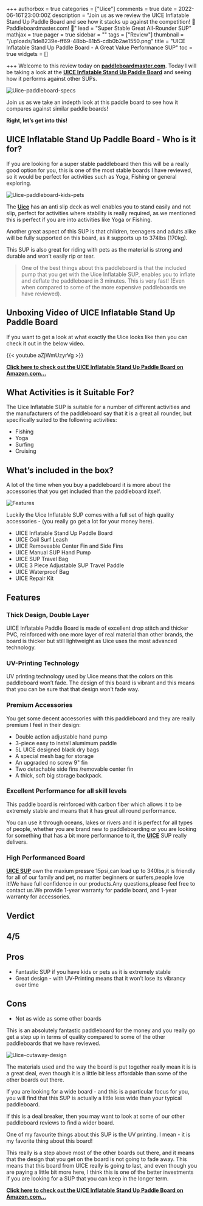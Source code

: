 +++
authorbox = true
categories = ["Uice"]
comments = true
date = 2022-06-16T23:00:00Z
description = "Join us as we review the UICE Inflatable Stand Up Paddle Board  and see how it stacks up against the competition! 🛶 Paddleboardmaster.com! 🛶"
lead = "Super Stable Great All-Rounder SUP"
mathjax = true
pager = true
sidebar = ""
tags = ["Review"]
thumbnail = "/uploads/1de8239e-ff69-48bb-81b5-cdb0b2ae1550.png"
title = "UICE Inflatable Stand Up Paddle Board - A Great Value Performance SUP"
toc = true
widgets = []

+++
Welcome to this review today on [**paddleboardmaster.com**](/).  Today I will be taking a look at the [**UICE Inflatable Stand Up Paddle Board**](https://www.amazon.com/UICE-Inflatable-Advanced-Standard-Accessories/dp/B09PG1GKPT?c=ts&keywords=Stand-Up+Paddleboards&qid=1655818653&refinements=p_89%3AUICE&s=sports-and-fitness&sr=1-2&ts_id=5522381011&linkCode=ll1&tag=paddleboardmaster-20&linkId=bdb471e119579ab44c1291ebad0a6996&language=en_US&ref_=as_li_ss_tl) and seeing how it performs against other SUPs.

![Uice-paddleboard-specs](/uploads/1682b5af-60b0-401b-b28c-0a2d75e964ab.jpeg "Uice-paddleboard-specs")

Join us as we take an indepth look at this paddle board to see how it compares against similar paddle boards!

**Right, let’s get into this!**

## UICE Inflatable Stand Up Paddle Board - Who is it for?

If you are looking for a super stable paddleboard then this will be a really good option for you, this is one of the most stable boards I have reviewed, so it would be perfect for activities such as Yoga, Fishing or general exploring.

![Uice-paddleboard-kids-pets](/uploads/1c1295e8-56a2-456e-8aaf-ac2be8113d97.jpeg "Uice-paddleboard-kids-pets")

The [**Uice**](/categories/uice/) has an anti slip deck as well enables you to stand easily and not slip, perfect for activities where stability is really required, as we mentioned this is perfect if you are into activities like Yoga or Fishing.

Another great aspect of this SUP is that children, teenagers and adults alike will be fully supported on this board, as it supports up to 374lbs (170kg).

This SUP is also great for riding with pets as the material is strong and durable and won’t easily rip or tear.

> One of the best things about this paddleboard is that the included pump that you get with the Uice Inflatable SUP, enables you to inflate and deflate the paddleboard in 3 minutes.  This is very fast! (Even when compared to some of the more expensive paddleboards we have reviewed).

## Unboxing Video of UICE Inflatable Stand Up Paddle Board

If you want to get a look at what exactly the Uice looks like then you can check it out in the below video.

{{< youtube aZjWmUzyrVg >}}

[**Click here to check out the UICE Inflatable Stand Up Paddle Board on Amazon.com...**](https://www.amazon.com/UICE-Inflatable-Advanced-Standard-Accessories/dp/B09PG1GKPT?c=ts&keywords=Stand-Up+Paddleboards&qid=1655818653&refinements=p_89%3AUICE&s=sports-and-fitness&sr=1-2&ts_id=5522381011&linkCode=ll1&tag=paddleboardmaster-20&linkId=bdb471e119579ab44c1291ebad0a6996&language=en_US&ref_=as_li_ss_tl)

## What Activities is it Suitable For?

The Uice Inflatable SUP is suitable for a number of different activities and the manufacturers of the paddleboard say that it is a great all rounder, but specifically suited to the following activities:

* Fishing
* Yoga
* Surfing
* Cruising

## What’s included in the box?

A lot of the time when you buy a paddleboard it is more about the accessories that you get included than the paddleboard itself.

![Features](/uploads/e01d1eee-970c-456e-b8d5-b04830a31fa1.jpeg "Features")

Luckily the Uice Inflatable SUP comes with a full set of high quality accessories - (you really go get a lot for your money here).

* UICE Inflatable Stand Up Paddle Board
* UICE Coil Surf Leash
* UICE Removeable Center Fin and Side Fins
* UICE Manual SUP Hand Pump
* UICE SUP Travel Bag
* UICE 3 Piece Adjustable SUP Travel Paddle
* UICE Waterproof Bag
* UICE Repair Kit

## Features

### Thick Design, Double Layer

UICE Inflatable Paddle Board is made of excellent drop stitch and thicker PVC, reinforced with one more layer of real material than other brands, the board is thicker but still lightweight as Uice uses the most advanced technology.

### UV-Printing Technology

UV printing technology used by Uice means that the colors on this paddleboard won’t fade. The design of this board is vibrant and this means that you can be sure that that design won’t fade way.

### Premium Accessories

You get some decent accessories with this paddleboard and they are really premium I feel in their design:

* Double action adjustable hand pump
* 3-piece easy to install alumimum paddle
* 5L UICE designed black dry bags
* A special mesh bag for storage
* An upgraded no screw 9" fin
* Two detachable side fins /removable center fin
* A thick, soft big storage backpack.

### Excellent Performance for all skill levels

This paddle board is reinforced with carbon fiber which allows it to be extremely stable and means that it has great all round performance.

You can use it through oceans, lakes or rivers and it is perfect for all types of people, whether you are brand new to paddleboarding or you are looking for something that has a bit more performance to it, the [**UICE**](/categories/uice/) SUP really delivers.

### High Performanced Board

[**UICE SUP**](/categories/uice/) own the maxium pressre 15psi,can load up to 340lbs,it is friendly for all of our family and pet, no matter beginners or surfers,people love it!We have full confidence in our products.Any questions,please feel free to contact us.We provide 1-year warranty for paddle board, and 1-year warranty for accessories.

## Verdict

## 4/5

## Pros

* Fantastic SUP if you have kids or pets as it is extremely stable
* Great design - with UV-Printing means that it won’t lose its vibrancy over time

## Cons

* Not as wide as some other boards

This is an absolutely fantastic paddleboard for the money and you really go get a step up in terms of quality compared to some of the other paddleboards that we have reviewed.

![Uice-cutaway-design](/uploads/846bc9b8-2faa-4408-b303-deb32c4a3114.jpeg "Uice-cutaway-design")

The materials used and the way the board is put together really mean it is is a great deal, even though it is a little bit less affordable than some of the other boards out there.

If you are looking for a wide board - and this is a particular focus for you, you will find that this SUP is actually a little less wide than your typical paddleboard.  

If this is a deal breaker, then you may want to look at some of our other paddleboard reviews to find a wider board.

One of my favourite things about this SUP is the UV printing.  I mean - it is my favorite thing about this board!

This really is a step above most of the other boards out there, and it means that the design that you get on the board is not going to fade away.  This means that this board from UICE really is going to last, and even though you are paying a little bit more here, I think this is one of the better investments if you are looking for a SUP that you can keep in the longer term.

[**Click here to check out the UICE Inflatable Stand Up Paddle Board on Amazon.com...**](https://www.amazon.com/UICE-Inflatable-Advanced-Standard-Accessories/dp/B09PG1GKPT?c=ts&keywords=Stand-Up+Paddleboards&qid=1655818653&refinements=p_89%3AUICE&s=sports-and-fitness&sr=1-2&ts_id=5522381011&linkCode=ll1&tag=paddleboardmaster-20&linkId=bdb471e119579ab44c1291ebad0a6996&language=en_US&ref_=as_li_ss_tl)